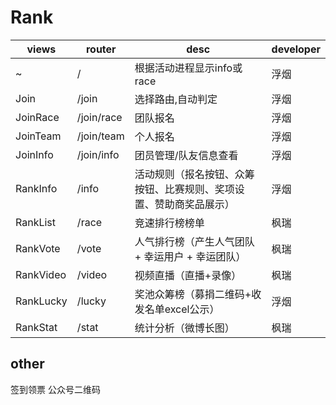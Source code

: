 # Rank

views | router | desc | developer
---|---|---|---
~ | / | 根据活动进程显示info或race | 浮烟
Join | /join | 选择路由,自动判定 | 浮烟
JoinRace | /join/race | 团队报名 | 浮烟
JoinTeam | /join/team | 个人报名 | 浮烟
JoinInfo | /join/info | 团员管理/队友信息查看 | 浮烟
RankInfo | /info | 活动规则（报名按钮、众筹按钮、比赛规则、奖项设置、赞助商奖品展示） | 浮烟
RankList | /race | 竞速排行榜榜单 | 枫瑞
RankVote | /vote | 人气排行榜（产生人气团队 + 幸运用户 + 幸运团队） | 枫瑞
RankVideo | /video | 视频直播（直播+录像） | 枫瑞
RankLucky | /lucky | 奖池众筹榜（募捐二维码+收发名单excel公示） | 浮烟
RankStat | /stat | 统计分析（微博长图） | 枫瑞

## other
签到领票
公众号二维码